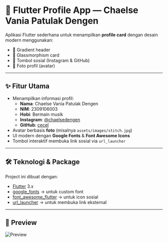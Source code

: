 # 📱 Flutter Profile App — Chaelse Vania Patulak Dengen

Aplikasi Flutter sederhana untuk menampilkan **profile card** dengan desain modern menggunakan:
- 🎨 Gradient header
- 🔲 Glassmorphism card
- 🔗 Tombol sosial (Instagram & GitHub)
- 👤 Foto profil (avatar)

---

## ✨ Fitur Utama
- Menampilkan informasi profil:
  - **Nama**: Chaelse Vania Patulak Dengen  
  - **NIM**: 2309106003  
  - **Hobi**: Bermain musik  
  - **Instagram**: [@chaelsedengen](https://instagram.com/chaelsedengen)  
  - **GitHub**: [cecel](https://github.com/cecel)  
- Avatar berbasis **foto** (misalnya `assets/images/stitch.jpg`)
- UI modern dengan **Google Fonts** & **Font Awesome Icons**
- Tombol interaktif membuka link sosial via `url_launcher`

---

## 🛠️ Teknologi & Package
Project ini dibuat dengan:
- [Flutter](https://flutter.dev/) 3.x
- [google_fonts](https://pub.dev/packages/google_fonts) → untuk custom font
- [font_awesome_flutter](https://pub.dev/packages/font_awesome_flutter) → untuk icon sosial
- [url_launcher](https://pub.dev/packages/url_launcher) → untuk membuka link eksternal

---
## 📸 Preview

![Preview]("C:\Users\Asus\OneDrive\Pictures\Screenshots\preview.png")

